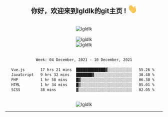 <div align="center">
<h2> 你好，欢迎来到lgldlk的git主页 ! <img src="https://github.com/lgldlk/lgldlk/blob/main/gifs/Hi.gif" width="30px"></h2>
</div>

<div align="center">
 </br>
 <img src="http://aiitapp.cn:8091/?color=rgba(37,144,118,1)&shadowColor=rgba(12,16,20,1)&fontSize=120&&shadowOffsetX=9&shadowOffsetY=11" height="26px" alt="lgldlk" />
 </br>

   </br>
 <img src="https://github-readme-stats.vercel.app/api?username=lgldlk&show_icons=true&theme=gotham&locale=cn" alt="lgldlk" />
 

</br>

<img  src="http://github-readme-stats.vercel.app/api/top-langs/?username=lgldlk&show_icons=true&theme=gotham&locale=cn&layout=compact" alt="lgldlk"/>  
</br>
</br>

<!--START_SECTION:waka-->
```text
Week: 04 December, 2021 - 10 December, 2021

Vue.js       17 hrs 21 mins  █████████████▓░░░░░░░░░░░   55.26 % 
JavaScript   9 hrs 32 mins   ███████▓░░░░░░░░░░░░░░░░░   30.40 % 
PHP          1 hr 58 mins    █▓░░░░░░░░░░░░░░░░░░░░░░░   06.30 % 
HTML         1 hr 34 mins    █▒░░░░░░░░░░░░░░░░░░░░░░░   05.01 % 
SCSS         38 mins         ▓░░░░░░░░░░░░░░░░░░░░░░░░   02.05 % 
```
<!--END_SECTION:waka-->

 </br>
  <img src="https://visitor-badge.glitch.me/badge?page_id=lgldlk" alt="lgldlk" />

---

 

